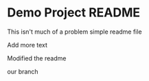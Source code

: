 # Demo Project README

This isn't much of a problem simple readme file

Add more text

Modified the readme

our branch